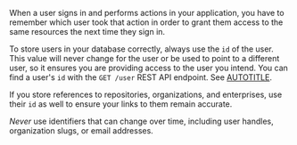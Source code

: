 When a user signs in and performs actions in your application, you have to remember which user took that action in order to grant them access to the same resources the next time they sign in.

To store users in your database correctly, always use the `id` of the user. This value will never change for the user or be used to point to a different user, so it ensures you are providing access to the user you intend. You can find a user's `id` with the `GET /user` REST API endpoint. See [AUTOTITLE](/rest/users/users#get-a-user).

If you store references to repositories, organizations, and enterprises, use their `id` as well to ensure your links to them remain accurate.

_Never_ use identifiers that can change over time, including user handles, organization slugs, or email addresses.
